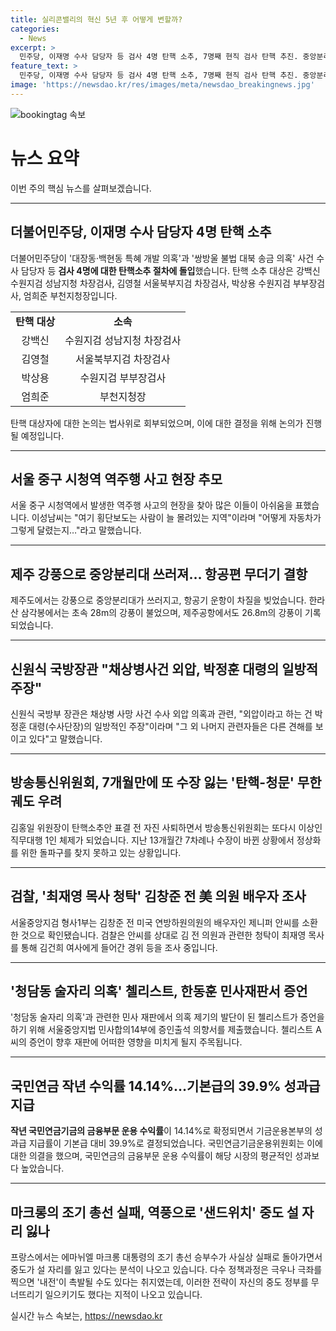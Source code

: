 ```yaml
---
title: 실리콘밸리의 혁신 5년 후 어떻게 변할까?
categories:
  - News
excerpt: >
  민주당, 이재명 수사 담당자 등 검사 4명 탄핵 소추, 7명째 현직 검사 탄핵 추진. 중앙분리대 쓰러져…제주 초속 28ｍ 강풍, 항공편 무더기 결항. 국방부 채상병사건 외압, 박정훈 대령의 일방적 주장. 방송통신위원회, 7개월만에 또 수장 잃어…탄핵-청문 무한 궤도 우려. 국민연금 수익률 14.14%…성과급 지급. 마크롱 도박 실패, 역풍만…샌드위치 중도 설 자리 잃나.
feature_text: >
  민주당, 이재명 수사 담당자 등 검사 4명 탄핵 소추, 7명째 현직 검사 탄핵 추진. 중앙분리대 쓰러져…제주 초속 28ｍ 강풍, 항공편 무더기 결항. 국방부 채상병사건 외압, 박정훈 대령의 일방적 주장. 방송통신위원회, 7개월만에 또 수장 잃어…탄핵-청문 무한 궤도 우려. 국민연금 수익률 14.14%…성과급 지급. 마크롱 도박 실패, 역풍만…샌드위치 중도 설 자리 잃나.
image: 'https://newsdao.kr/res/images/meta/newsdao_breakingnews.jpg'
---
```


<p><img src="https://newsdao.kr/res/images/meta/newsdao_breakingnews.jpg" alt="bookingtag 속보" /></p>

<h1 data-ke-size="size26">뉴스 요약</h1>

<p data-ke-size="size16">이번 주의 핵심 뉴스를 살펴보겠습니다.</p>

<hr>

<h2 data-ke-size="size26">더불어민주당, 이재명 수사 담당자 4명 탄핵 소추</h2>

<p data-ke-size="size16">더불어민주당이 '대장동·백현동 특혜 개발 의혹'과 '쌍방울 불법 대북 송금 의혹' 사건 수사 담당자 등 <b>검사 4명에 대한 탄핵소추 절차에 돌입</b>했습니다. 탄핵 소추 대상은 강백신 수원지검 성남지청 차장검사, 김영철 서울북부지검 차장검사, 박상용 수원지검 부부장검사, 엄희준 부천지청장입니다.</p>

<table>
  <tr>
    <td style="text-align: center; height: 17px;"><b>탄핵 대상</b></td>
    <td style="text-align: center; height: 17px;"><b>소속</b></td>
  </tr>
  <tr>
    <td style="text-align: center; height: 17px;">강백신</td>
    <td style="text-align: center; height: 17px;">수원지검 성남지청 차장검사</td>
  </tr>
  <tr>
    <td style="text-align: center; height: 17px;">김영철</td>
    <td style="text-align: center; height: 17px;">서울북부지검 차장검사</td>
  </tr>
  <tr>
    <td style="text-align: center; height: 17px;">박상용</td>
    <td style="text-align: center; height: 17px;">수원지검 부부장검사</td>
  </tr>
  <tr>
    <td style="text-align: center; height: 17px;">엄희준</td>
    <td style="text-align: center; height: 17px;">부천지청장</td>
  </tr>
</table>

<p data-ke-size="size16">탄핵 대상자에 대한 논의는 법사위로 회부되었으며, 이에 대한 결정을 위해 논의가 진행될 예정입니다.</p>

<hr>

<h2 data-ke-size="size26">서울 중구 시청역 역주행 사고 현장 추모</h2>

<p data-ke-size="size16">서울 중구 시청역에서 발생한 역주행 사고의 현장을 찾아 많은 이들이 아쉬움을 표했습니다. 이성남씨는 "여기 횡단보도는 사람이 늘 몰려있는 지역"이라며 "어떻게 자동차가 그렇게 달렸는지…"라고 말했습니다.</p>

<hr>

<h2 data-ke-size="size26">제주 강풍으로 중앙분리대 쓰러져… 항공편 무더기 결항</h2>

<p data-ke-size="size16">제주도에서는 강풍으로 중앙분리대가 쓰러지고, 항공기 운항이 차질을 빚었습니다. 한라산 삼각봉에서는 초속 28m의 강풍이 불었으며, 제주공항에서도 26.8m의 강풍이 기록되었습니다.</p>

<hr>

<h2 data-ke-size="size26">신원식 국방장관 "채상병사건 외압, 박정훈 대령의 일방적 주장"</h2>

<p data-ke-size="size16">신원식 국방부 장관은 채상병 사망 사건 수사 외압 의혹과 관련, "외압이라고 하는 건 박정훈 대령(수사단장)의 일방적인 주장"이라며 "그 외 나머지 관련자들은 다른 견해를 보이고 있다"고 말했습니다.</p>

<hr>

<h2 data-ke-size="size26">방송통신위원회, 7개월만에 또 수장 잃는 '탄핵-청문' 무한궤도 우려</h2>

<p data-ke-size="size16">김홍일 위원장이 탄핵소추안 표결 전 자진 사퇴하면서 방송통신위원회는 또다시 이상인 직무대행 1인 체제가 되었습니다. 지난 13개월간 7차례나 수장이 바뀐 상황에서 정상화를 위한 돌파구를 찾지 못하고 있는 상황입니다.</p>

<hr>

<h2 data-ke-size="size26">검찰, '최재영 목사 청탁' 김창준 전 美 의원 배우자 조사</h2>

<p data-ke-size="size16">서울중앙지검 형사1부는 김창준 전 미국 연방하원의원의 배우자인 제니퍼 안씨를 소환한 것으로 확인됐습니다. 검찰은 안씨를 상대로 김 전 의원과 관련한 청탁이 최재영 목사를 통해 김건희 여사에게 들어간 경위 등을 조사 중입니다.</p>

<hr>

<h2 data-ke-size="size26">'청담동 술자리 의혹' 첼리스트, 한동훈 민사재판서 증언</h2>

<p data-ke-size="size16">'청담동 술자리 의혹'과 관련한 민사 재판에서 의혹 제기의 발단이 된 첼리스트가 증언을 하기 위해 서울중앙지법 민사합의14부에 증인출석 의향서를 제출했습니다. 첼리스트 A씨의 증언이 향후 재판에 어떠한 영향을 미치게 될지 주목됩니다.</p>

<hr>

<h2 data-ke-size="size26">국민연금 작년 수익률 14.14%…기본급의 39.9% 성과급 지급</h2>

<p data-ke-size="size16"><b>작년 국민연금기금의 금융부문 운용 수익률</b>이 14.14%로 확정되면서 기금운용본부의 성과급 지급률이 기본급 대비 39.9%로 결정되었습니다. 국민연금기금운용위원회는 이에 대한 의결을 했으며, 국민연금의 금융부문 운용 수익률이 해당 시장의 평균적인 성과보다 높았습니다.</p>

<hr>

<h2 data-ke-size="size26">마크롱의 조기 총선 실패, 역풍으로 '샌드위치' 중도 설 자리 잃나</h2>

<p data-ke-size="size16">프랑스에서는 에마뉘엘 마크롱 대통령의 조기 총선 승부수가 사실상 실패로 돌아가면서 중도가 설 자리를 잃고 있다는 분석이 나오고 있습니다. 다수 정책과정은 극우나 극좌를 찍으면 '내전'이 촉발될 수도 있다는 취지였는데, 이러한 전략이 자신의 중도 정부를 무너뜨리기 일으키기도 했다는 지적이 나오고 있습니다.</p>
실시간 뉴스 속보는, <a href="https://newsdao.kr" rel="dofollow">https://newsdao.kr</a>


